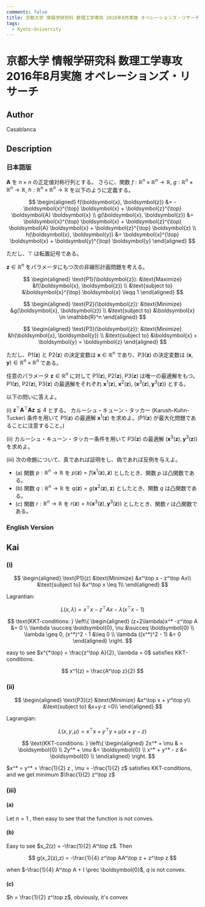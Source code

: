 ```yaml
---
comments: false
title: 京都大学 情報学研究科 数理工学専攻 2016年8月実施 オペレーションズ・リサーチ
tags:
  - Kyoto-University
---
```

# 京都大学 情報学研究科 数理工学専攻 2016年8月実施 オペレーションズ・リサーチ

## **Author**
Casablanca

## **Description**
### 日本語版
$\boldsymbol{A}$ を $n \times n$ の正定値対称行列とする。
さらに、関数 $f: \mathbb{R}^n \times \mathbb{R}^n \rightarrow \mathbb{R}$, $g: \mathbb{R}^n \times \mathbb{R}^n \rightarrow \mathbb{R}$, $h: \mathbb{R}^n \times \mathbb{R}^n \rightarrow \mathbb{R}$ を以下のように定義する。

$$
\begin{aligned}
f(\boldsymbol{x}, \boldsymbol{z}) &= - \boldsymbol{x}^{\top} \boldsymbol{x} + \boldsymbol{z}^{\top} \boldsymbol{A} \boldsymbol{x} \\
g(\boldsymbol{x}, \boldsymbol{z}) &=  \boldsymbol{x}^{\top} \boldsymbol{x} + \boldsymbol{z}^{\top} \boldsymbol{A} \boldsymbol{x} + \boldsymbol{z}^{\top} \boldsymbol{z} \\
h(\boldsymbol{x}, \boldsymbol{y}) &= \boldsymbol{x}^{\top} \boldsymbol{x} + \boldsymbol{y}^{\top} \boldsymbol{y}
\end{aligned}
$$

ただし、$\top$ は転置記号である。

$\boldsymbol{z} \in \mathbb{R}^n$ をパラメータにもつ次の非線形計画問題を考える。

$$
\begin{aligned}
\text{P1}(\boldsymbol{z}): &\text{Maximize} &f(\boldsymbol{x}, \boldsymbol{z}) \\
&\text{subject to} &\boldsymbol{x}^{\top} \boldsymbol{x} \leqq 1
\end{aligned}
$$

$$
\begin{aligned}
\text{P2}(\boldsymbol{z}): &\text{Minimize} &g(\boldsymbol{x}, \boldsymbol{z}) \\
&\text{subject to} &\boldsymbol{x} \in \mathbb{R}^n
\end{aligned}
$$

$$
\begin{aligned}
\text{P3}(\boldsymbol{z}): &\text{Minimize} &h(\boldsymbol{x}, \boldsymbol{y}) \\
&\text{subject to} &\boldsymbol{x} + \boldsymbol{y} = \boldsymbol{z}
\end{aligned}
$$

ただし、$\text{P1}(\boldsymbol{z})$ と $\text{P2}(\boldsymbol{z})$ の決定変数は $\boldsymbol{x} \in \mathbb{R}^n$ であり、$\text{P3}(\boldsymbol{z})$ の決定変数は $(\boldsymbol{x}, \boldsymbol{y}) \in \mathbb{R}^n \times \mathbb{R}^n$ である。

任意のパラメータ $\boldsymbol{z} \in \mathbb{R}^n$ に対して $\text{P1}(\boldsymbol{z})$, $\text{P2}(\boldsymbol{z})$, $\text{P3}(\boldsymbol{z})$ は唯一の最適解をもつ。
$\text{P1}(\boldsymbol{z})$, $\text{P2}(\boldsymbol{z})$, $\text{P3}(\boldsymbol{z})$ の最適解をそれぞれ $\boldsymbol{x}^1(\boldsymbol{z})$, $\boldsymbol{x}^2(\boldsymbol{z})$, $(\boldsymbol{x}^3(\boldsymbol{z}), \boldsymbol{y}^3(\boldsymbol{z}))$ とする。

以下の問いに答えよ。

(i) $\boldsymbol{z}^\top \boldsymbol{A}^{\top} \boldsymbol{A} \boldsymbol{z} \leqq 4$ とする。
カルーシュ・キューン・タッカー (Karush-Kuhn-Tucker) 条件を用いて $\text{P1}(\boldsymbol{z})$ の最適解 $\boldsymbol{x}^1(\boldsymbol{z})$ を求めよ。($\text{P1}(\boldsymbol{z})$ が最大化問題であることに注意すること。)

(ii) カルーシュ・キューン・タッカー条件を用いて $\text{P3}(\boldsymbol{z})$ の最適解 $(\boldsymbol{x}^3(\boldsymbol{z}), \boldsymbol{y}^3(\boldsymbol{z}))$ を求めよ。

(iii) 次の命題について、真であれば証明をし、偽であれば反例を与えよ。

- (a) 関数 $p : \mathbb{R}^n \rightarrow \mathbb{R}$ を $p(\boldsymbol{z}) = f(\boldsymbol{x}^1(\boldsymbol{z}), \boldsymbol{z})$ としたとき、関数 $p$ は凸関数である。
- (b) 関数 $q : \mathbb{R}^n \rightarrow \mathbb{R}$ を $q(\boldsymbol{z}) = g(\boldsymbol{x}^2(\boldsymbol{z}), \boldsymbol{z})$ としたとき、関数 $q$ は凸関数である。
- $(c)$  関数 $r : \mathbb{R}^n \rightarrow \mathbb{R}$ を $r(\boldsymbol{z}) = h(\boldsymbol{x}^3(\boldsymbol{z}), \boldsymbol{y}^3(\boldsymbol{z}))$ としたとき、関数 $r$ は凸関数である。

### English Version

## **Kai**
### (i)

$$
\begin{aligned}
\text{P1}(z) &\text{Minimize} &x^\top x - z^\top Ax\\
&\text{subject to} &x^\top x \leq 1\\
\end{aligned}
$$

Lagrantian:

$$
L(x, \lambda) = x^\top x - z^\top Ax - \lambda (x^\top x  -1)
$$

$$
\text{KKT-conditions: } \left\{
\begin{aligned}
(z+2\lambda)x^* -z^\top A &= 0 \\
\lambda   \succeq \boldsymbol{0}, \nu &\succeq \boldsymbol{0} \\
 \lambda \geq 0, (x^*)^2 - 1 &\leq 0 \\
\lambda ((x^*)^2 - 1) &= 0
\end{aligned}
\right.
$$

easy to see $x^{*\top} = \frac{z^\top A}{2}, \lambda = 0$ satisfies KKT-conditions.

$$
x^1(z) = \frac{A^\top z}{2}
$$

### (ii)

$$
\begin{aligned}
\text{P3}(z) &\text{Minimize} &x^\top x + y^\top y\\
&\text{subject to}  &x+y-z =0\\
\end{aligned}
$$

Lagrangian:

$$
L(x,y,\mu) = x^\top x + y^\top y + \mu (x+y - z)
$$

$$
\text{KKT-conditions: } \left\{
\begin{aligned}
2x^* + \mu & = \boldsymbol{0} \\
2y^* + \mu &=  \boldsymbol{0} \\
x^* + y^* - z &= \boldsymbol{0} \\
\end{aligned}
\right.
$$

$x^* = y^* = \frac{1}{2} z , \mu = -\frac{1}{2} z$ satisfies KKT-conditions, and we get minimum $\frac{1}{2} z^\top z$

### (iii)
#### (a)
Let $n = 1$ , then easy to see that the function is not conves.

#### (b)
Easy to see $x_2(z) = -\frac{1}{2} A^\top z$. Then

$$
g(x_2(z),z) = -\frac{1}{4} z^\top AA^\top z + z^\top z
$$

when $-\frac{1}{4} A^\top A + I \prec \boldsymbol{0}$, $q$ is not convex.

#### $(c)$
$h = \frac{1}{2} z^\top z$, obviously, it's convex
